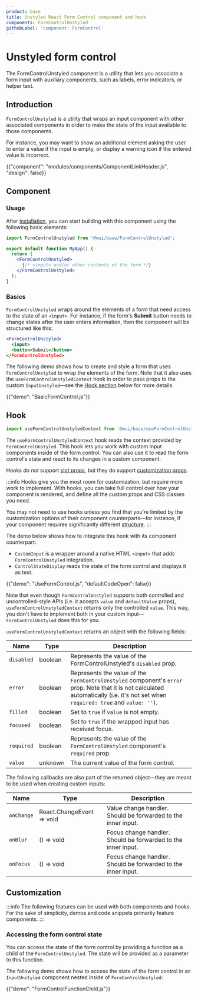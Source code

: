 ```yaml
---
product: base
title: Unstyled React Form Control component and hook
components: FormControlUnstyled
githubLabel: 'component: FormControl'
---
```


# Unstyled form control

<p class="description">The FormControlUnstyled component is a utility that lets you associate a form input with auxiliary components, such as labels, error indicators, or helper text.</p>

## Introduction

`FormControlUnstyled` is a utility that wraps an input component with other associated components in order to make the state of the input available to those components.

For instance, you may want to show an additional element asking the user to enter a value if the input is empty, or display a warning icon if the entered value is incorrect.

{{"component": "modules/components/ComponentLinkHeader.js", "design": false}}

## Component

### Usage

After [installation](/base/getting-started/installation/), you can start building with this component using the following basic elements:

```jsx
import FormControlUnstyled from '@mui/base/FormControlUnstyled';

export default function MyApp() {
  return (
    <FormControlUnstyled>
      {/* <input> and/or other contents of the form */}
    </FormControlUnstyled>
  );
}
```

### Basics

`FormControlUnstyled` wraps around the elements of a form that need access to the state of an `<input>`.
For instance, if the form's **Submit** button needs to change states after the user enters information, then the component will be structured like this:

```jsx
<FormControlUnstyled>
  <input>
  <button>Submit</button>
</FormControlUnstyled>
```

The following demo shows how to create and style a form that uses `FormControlUnstyled` to wrap the elements of the form.
Note that it also uses the `useFormControlUnstyledContext` hook in order to pass props to the custom `InputUnstyled`—see the [Hook section](#hook) below for more details.

{{"demo": "BasicFormControl.js"}}

## Hook

```jsx
import useFormControlUnstyledContext from '@mui/base/useFormControlUnstyledContext';
```

The `useFormControlUnstyledContext` hook reads the context provided by `FormControlUnstyled`.
This hook lets you work with custom input components inside of the form control.
You can also use it to read the form control's state and react to its changes in a custom component.

Hooks _do not_ support [slot props](#slot-props), but they do support [customization props](#customization).

:::info
Hooks give you the most room for customization, but require more work to implement.
With hooks, you can take full control over how your component is rendered, and define all the custom props and CSS classes you need.

You may not need to use hooks unless you find that you're limited by the customization options of their component counterparts—for instance, if your component requires significantly different [structure](#anatomy).
:::

The demo below shows how to integrate this hook with its component counterpart:

- `CustomInput` is a wrapper around a native HTML `<input>` that adds `FormControlUnstyled` integration.
- `ControlStateDisplay` reads the state of the form control and displays it as text.

{{"demo": "UseFormControl.js", "defaultCodeOpen": false}}

Note that even though `FormControlUnstyled` supports both controlled and uncontrolled-style APIs
(i.e. it accepts `value` and `defaultValue` props), `useFormControlUnstyledContext` returns only the controlled `value`.
This way, you don't have to implement both in your custom input—`FormControlUnstyled` does this for you.

`useFormControlUnstyledContext` returns an object with the following fields:

| Name       | Type    | Description                                                                                                                                                                         |
| ---------- | ------- | ----------------------------------------------------------------------------------------------------------------------------------------------------------------------------------- |
| `disabled` | boolean | Represents the value of the FormControlUnstyled's `disabled` prop.                                                                                                                  |
| `error`    | boolean | Represents the value of the `FormControlUnstyled` component's `error` prop. Note that it is not calculated automatically (i.e. it's not set when `required: true` and `value: ''`). |
| `filled`   | boolean | Set to `true` if `value` is not empty.                                                                                                                                              |
| `focused`  | boolean | Set to `true` if the wrapped input has received focus.                                                                                                                              |
| `required` | boolean | Represents the value of the `FormControlUnstyled` component's `required` prop.                                                                                                      |
| `value`    | unknown | The current value of the form control.                                                                                                                                              |

The following callbacks are also part of the returned object—they are meant to be used when creating custom inputs:

| Name       | Type                      | Description                                                   |
| ---------- | ------------------------- | ------------------------------------------------------------- |
| `onChange` | React.ChangeEvent => void | Value change handler. Should be forwarded to the inner input. |
| `onBlur`   | () => void                | Focus change handler. Should be forwarded to the inner input. |
| `onFocus`  | () => void                | Focus change handler. Should be forwarded to the inner input. |

## Customization

:::info
The following features can be used with both components and hooks.
For the sake of simplicity, demos and code snippets primarily feature components.
:::

### Accessing the form control state

You can access the state of the form control by providing a function as a child of the `FormControlUnstyled`.
The state will be provided as a parameter to this function.

The following demo shows how to access the state of the form control in an `InputUnstyled` component nested inside of `FormControlUnstyled`:

{{"demo": "FormControlFunctionChild.js"}}
